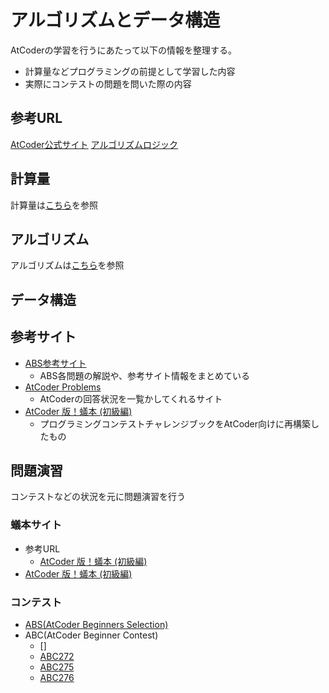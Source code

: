 # アルゴリズムとデータ構造

AtCoderの学習を行うにあたって以下の情報を整理する。

- 計算量などプログラミングの前提として学習した内容
- 実際にコンテストの問題を問いた際の内容

## 参考URL

[AtCoder公式サイト](https://atcoder.jp/)
[アルゴリズムロジック](https://algo-logic.info/beginner/)

## 計算量

計算量は[こちら](./complexity.md)を参照

## アルゴリズム

アルゴリズムは[こちら](./algorithm.md)を参照

## データ構造

## 参考サイト

- [ABS参考サイト](https://qiita.com/drken/items/fd4e5e3630d0f5859067#5-%E9%81%8E%E5%8E%BB%E5%95%8F%E7%B2%BE%E9%81%B8-10-%E5%95%8F)
  - ABS各問題の解説や、参考サイト情報をまとめている
- [AtCoder Problems](https://kenkoooo.com/atcoder/#/table/)
  - AtCoderの回答状況を一覧かしてくれるサイト
- [AtCoder 版！蟻本 (初級編)](https://qiita.com/drken/items/e77685614f3c6bf86f44)
  - プログラミングコンテストチャレンジブックをAtCoder向けに再構築したもの

## 問題演習

コンテストなどの状況を元に問題演習を行う

### 蟻本サイト

- 参考URL
  - [AtCoder 版！蟻本 (初級編)](https://qiita.com/drken/items/e77685614f3c6bf86f44)
- [AtCoder 版！蟻本 (初級編)](./ant/beginner.md)

### コンテスト

- [ABS(AtCoder Beginners Selection)](./contest/ABS.md)
- ABC(AtCoder Beginner Contest)
  - []
  - [ABC272](./ABC/272/contest.md)
  - [ABC275](./ABC/275/contest.md)
  - [ABC276](./ABC/276/contest.md)
